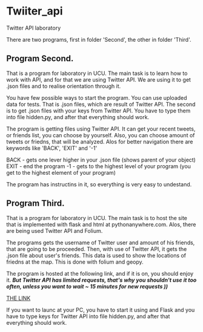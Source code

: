 # Twiiter_api
Twitter API laboratory

There are two programs, first in folder 'Second', the other in folder 'Third'.

## Program Second.
That is a program for laboratory in UCU. The main task is to learn how to work with API, and for that we are using Twitter API. We are using it to get .json files and to realise orientation through it.

You have few possible ways to start the program. You can use uploaded data for tests. That is .json files, which are result of Twitter API. The second is to get .json files with your keys from Twitter API. You have to type them into file hidden.py, and after that everything should work.

The program is getting files using Twitter API. It can get your recent tweets, or friends list, you can choose by yourself. Also, you can choose amount of tweets or friedns, that will be analyzed. Alos for better navigation there are keywords like 'BACK', 'EXIT' and '-1'

BACK - gets one lever higher in your .json file (shows parent of your object)
EXIT - end the program
-1 - gets to the highest level of your program (you get to the highest element of your program)

The program has instructins in it, so everything is very easy to undestand.

## Program Third.
That is a program for laboratory in UCU. The main task is to host the site that is implemented with flask and html at pythonanywhere.com. Alos, there are being used Twitter API and Folium.

The programs gets the username of Twitter user and amount of his friends, that are going to be proceeded. Then, with use of Twitter API, it gets the .json file about user's friends. This data is used to show the locations of friedns at the map. This is done with folium and geopy.

The program is hosted at the following link, and if it is on, you should enjoy it. ***But Twitter API has limited requests, that's why you shouldn't use it too often, unless you want to wait ~ 15 minutes for new requests ))***

[THE LINK](Tuchis.pythonanywhere.com)

If you want to launc at your PC, you have to start it using and Flask and you have to type keys for Twitter API into file hidden.py, and after that everything should work. 
